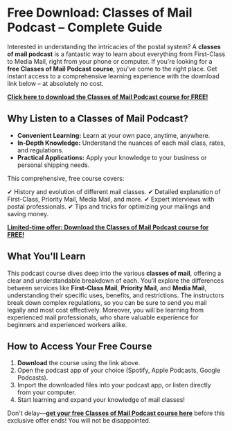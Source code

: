 # Free Download: Classes of Mail Podcast – Complete Guide

Interested in understanding the intricacies of the postal system? A **classes of mail podcast** is a fantastic way to learn about everything from First-Class to Media Mail, right from your phone or computer. If you're looking for a **free Classes of Mail Podcast course**, you've come to the right place. Get instant access to a comprehensive learning experience with the download link below – at absolutely no cost.

[**Click here to download the Classes of Mail Podcast course for FREE!**](https://udemywork.com/classes-of-mail-podcast)

## Why Listen to a Classes of Mail Podcast?

*   **Convenient Learning:** Learn at your own pace, anytime, anywhere.
*   **In-Depth Knowledge:** Understand the nuances of each mail class, rates, and regulations.
*   **Practical Applications:** Apply your knowledge to your business or personal shipping needs.

This comprehensive, free course covers:

✔ History and evolution of different mail classes.
✔ Detailed explanation of First-Class, Priority Mail, Media Mail, and more.
✔ Expert interviews with postal professionals.
✔ Tips and tricks for optimizing your mailings and saving money.

[**Limited-time offer: Download the Classes of Mail Podcast course for FREE!**](https://udemywork.com/classes-of-mail-podcast)

## What You'll Learn

This podcast course dives deep into the various **classes of mail**, offering a clear and understandable breakdown of each. You’ll explore the differences between services like **First-Class Mail**, **Priority Mail**, and **Media Mail**, understanding their specific uses, benefits, and restrictions. The instructors break down complex regulations, so you can be sure to send you mail legally and most cost effectively. Moreover, you will be learning from experienced mail professionals, who share valuable experience for beginners and experienced workers alike.

## How to Access Your Free Course

1.  **Download** the course using the link above.
2.  Open the podcast app of your choice (Spotify, Apple Podcasts, Google Podcasts).
3.  Import the downloaded files into your podcast app, or listen directly from your computer.
4.  Start learning and expand your knowledge of mail classes!

Don't delay—**[get your free Classes of Mail Podcast course here](https://udemywork.com/classes-of-mail-podcast)** before this exclusive offer ends! You will not be disappointed.
